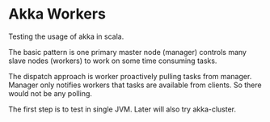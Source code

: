 Akka Workers 
===========

Testing the usage of akka in scala.

The basic pattern is one primary master node (manager) controls many slave nodes (workers) to work on some time consuming tasks.

The dispatch approach is worker proactively pulling tasks from manager. Manager only notifies workers that tasks are available from clients. So there would not be any polling.

The first step is to test in single JVM. Later will also try akka-cluster.


